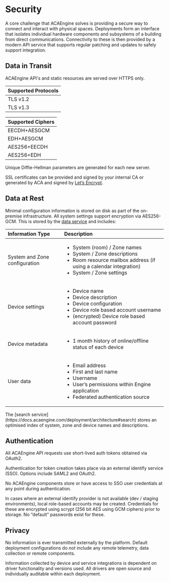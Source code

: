 # Security

A core challenge that ACAEngine solves is providing a secure way to connect and interact with physical spaces. Deployments form an interface that isolates individual hardware components and subsystems of a building from direct communications. Connectivity to these is then provided by a modern API service that supports regular patching and updates to safely support integration.

## Data in Transit

ACAEngine API's and static resources are served over HTTPS only.

| Supported Protocols |
| :--- |
| TLS v1.2 |
| TLS v1.3 |

| Supported Ciphers |
| :--- |
| EECDH+AESGCM |
| EDH+AESGCM |
| AES256+EECDH |
| AES256+EDH |

Unique Diffie-Hellman parameters are generated for each new server.

SSL certificates can be provided and signed by your internal CA or generated by ACA and signed by [Let’s Encrypt](https://letsencrypt.org/).

## Data at Rest

Minimal configuration information is stored on disk as part of the on-premise infrastructure. All system settings support encryption via AES256-GCM. This is stored by the [data service](https://docs.acaengine.com/deployment/architecture#data) and includes:

<table>
  <thead>
    <tr>
      <th style="text-align:left">Information Type</th>
      <th style="text-align:left">Description</th>
    </tr>
  </thead>
  <tbody>
    <tr>
      <td style="text-align:left">System and Zone configuration</td>
      <td style="text-align:left">
        <p></p>
        <ul>
          <li>System (room) / Zone names</li>
          <li>System / Zone descriptions</li>
          <li>Room resource mailbox address (if using a calendar integration)</li>
          <li>System / Zone settings</li>
        </ul>
      </td>
    </tr>
    <tr>
      <td style="text-align:left">Device settings</td>
      <td style="text-align:left">
        <p></p>
        <ul>
          <li>Device name</li>
          <li>Device description</li>
          <li>Device configuration</li>
          <li>Device role based account username</li>
          <li>(encrypted) Device role based account password</li>
        </ul>
      </td>
    </tr>
    <tr>
      <td style="text-align:left">Device metadata</td>
      <td style="text-align:left">
        <p></p>
        <ul>
          <li>1 month history of online/offline status of each device</li>
        </ul>
      </td>
    </tr>
    <tr>
      <td style="text-align:left">User data</td>
      <td style="text-align:left">
        <p></p>
        <ul>
          <li>Email address</li>
          <li>First and last name</li>
          <li>Username</li>
          <li>User&#x2019;s permissions within Engine application</li>
          <li>Federated authentication source</li>
        </ul>
      </td>
    </tr>
  </tbody>
</table>The [search service](https://docs.acaengine.com/deployment/architecture#search) stores an optimised index of system, zone and device names and descriptions.

## Authentication

All ACAEngine API requests use short-lived auth tokens obtained via OAuth2.

Authentication for token creation takes place via an external identify service \(SSO\). Options include SAML2 and OAuth2.

No ACAEngine components store or have access to SSO user credentials at any point during authentication.

In cases where an external identify provider is not available \(dev / staging environments\), local role-based accounts may be created. Credentials for these are encrypted using scrypt \(256 bit AES using GCM ciphers\) prior to storage. No “default” passwords exist for these.

## Privacy

No information is ever transmitted externally by the platform. Default deployment configurations do not include any remote telemetry, data collection or remote components.

Information collected by device and service integrations is dependent on driver functionality and versions used. All drivers are open source and individually auditable within each deployment.

